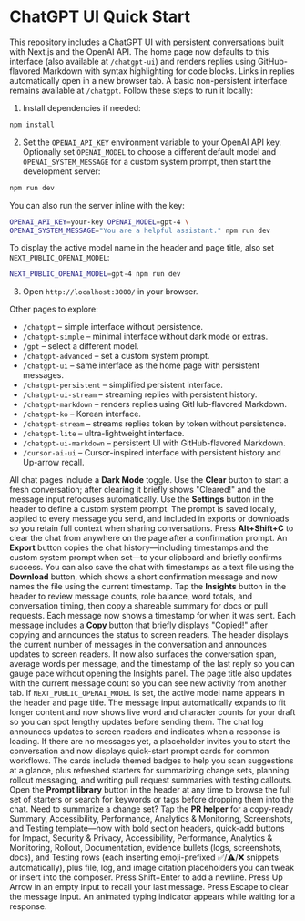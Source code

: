 # ChatGPT UI Quick Start

This repository includes a ChatGPT UI with persistent conversations built with Next.js and the OpenAI API. The home page now defaults to this interface (also available at `/chatgpt-ui`) and renders replies using GitHub-flavored Markdown with syntax highlighting for code blocks. Links in replies automatically open in a new browser tab. A basic non-persistent interface remains available at `/chatgpt`. Follow these steps to run it locally:

1. Install dependencies if needed:

```bash
npm install
```

2. Set the `OPENAI_API_KEY` environment variable to your OpenAI API key.
   Optionally set `OPENAI_MODEL` to choose a different default model and
   `OPENAI_SYSTEM_MESSAGE` for a custom system prompt, then start the development server:

```bash
npm run dev
```

   You can also run the server inline with the key:

```bash
OPENAI_API_KEY=your-key OPENAI_MODEL=gpt-4 \
OPENAI_SYSTEM_MESSAGE="You are a helpful assistant." npm run dev
```

   To display the active model name in the header and page title, also set
   `NEXT_PUBLIC_OPENAI_MODEL`:

```bash
NEXT_PUBLIC_OPENAI_MODEL=gpt-4 npm run dev
```

3. Open `http://localhost:3000/` in your browser.

Other pages to explore:

- `/chatgpt` – simple interface without persistence.
- `/chatgpt-simple` – minimal interface without dark mode or extras.
- `/gpt` – select a different model.
- `/chatgpt-advanced` – set a custom system prompt.
- `/chatgpt-ui` – same interface as the home page with persistent messages.
- `/chatgpt-persistent` – simplified persistent interface.
- `/chatgpt-ui-stream` – streaming replies with persistent history.
- `/chatgpt-markdown` – renders replies using GitHub-flavored Markdown.
- `/chatgpt-ko` – Korean interface.
- `/chatgpt-stream` – streams replies token by token without persistence.
- `/chatgpt-lite` – ultra-lightweight interface.
- `/chatgpt-ui-markdown` – persistent UI with GitHub-flavored Markdown.
- `/cursor-ai-ui` – Cursor-inspired interface with persistent history and Up-arrow recall.

All chat pages include a **Dark Mode** toggle. Use the **Clear** button to start a fresh conversation; after clearing it briefly shows "Cleared!" and the message input refocuses automatically.
Use the **Settings** button in the header to define a custom system prompt. The prompt is saved locally, applied to every
message you send, and included in exports or downloads so you retain full context when sharing conversations.
Press **Alt+Shift+C** to clear the chat from anywhere on the page after a confirmation prompt.
An **Export** button copies the chat history—including timestamps and the custom system prompt when set—to your clipboard and
briefly confirms success.
You can also save the chat with timestamps as a text file using the **Download** button, which shows a short confirmation message
and now names the file using the current timestamp.
Tap the **Insights** button in the header to review message counts, role balance, word totals, and conversation timing, then copy a shareable summary for docs or pull requests.
Each message now shows a timestamp for when it was sent.
Each message includes a **Copy** button that briefly displays "Copied!" after copying and announces the status to screen readers.
The header displays the current number of messages in the conversation and announces updates to screen readers.
It now also surfaces the conversation span, average words per message, and the timestamp of the last reply so you can gauge pace without opening the Insights panel.
The page title also updates with the current message count so you can see new activity from another tab.
If `NEXT_PUBLIC_OPENAI_MODEL` is set, the active model name appears in the header and page title.
The message input automatically expands to fit longer content and now shows live word and character counts for your draft so you can spot lengthy updates before sending them.
The chat log announces updates to screen readers and indicates when a response is loading.
If there are no messages yet, a placeholder invites you to start the conversation and now displays quick-start prompt cards for
common workflows.
The cards include themed badges to help you scan suggestions at a glance, plus refreshed starters for summarizing change sets, planning rollout messaging, and writing pull request summaries with testing callouts.
Open the **Prompt library** button in the header at any time to browse the full set of starters or search for keywords or tags
before dropping them into the chat.
Need to summarize a change set? Tap the **PR helper** for a copy-ready Summary, Accessibility, Performance, Analytics & Monitoring, Screenshots, and Testing template—now with bold section headers, quick-add buttons for Impact, Security & Privacy, Accessibility, Performance, Analytics & Monitoring, Rollout, Documentation, evidence bullets (logs, screenshots, docs), and Testing rows (each inserting emoji-prefixed ✅/⚠️/❌ snippets automatically), plus file, log, and image citation placeholders you can tweak or insert into the composer.
Press Shift+Enter to add a newline.
Press Up Arrow in an empty input to recall your last message.
Press Escape to clear the message input.
An animated typing indicator appears while waiting for a response.
